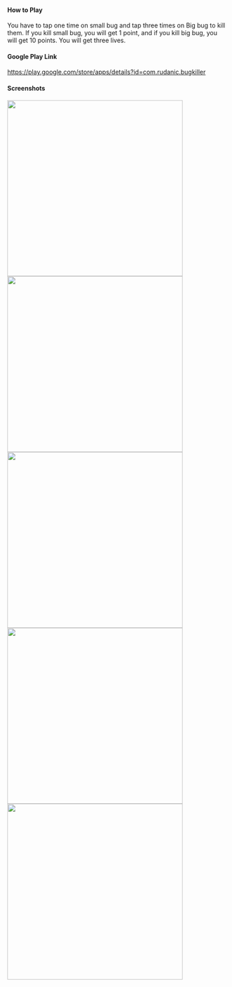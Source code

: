 
#### How to Play
You have to tap one time on small bug and tap three times on Big bug to kill them.
If you kill small bug, you will get 1 point, and if you kill big bug, you will get 10 points.
You will get three lives.

#### Google Play Link
https://play.google.com/store/apps/details?id=com.rudanic.bugkiller

#### Screenshots

<img src="https://user-images.githubusercontent.com/28493126/31744976-04c1e9d8-b42f-11e7-8302-cd238ce28689.png" Height=400 >

<img src="https://user-images.githubusercontent.com/28493126/31744975-04b0f740-b42f-11e7-8011-70e4153555d2.png" Height=400 >

<img src="https://user-images.githubusercontent.com/28493126/31744977-04dd2c16-b42f-11e7-9432-9779b5f46ba5.png" Height=400 >

<img src="https://user-images.githubusercontent.com/28493126/31744972-048fb012-b42f-11e7-9d69-b265f1438ea3.png" Height=400 >

<img src="https://user-images.githubusercontent.com/28493126/31744974-04a31ef4-b42f-11e7-8877-e4721e121b5a.png" Height=400 >

